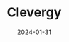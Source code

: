---  
layout: startup_page  
title: "Clevergy"  
id: "clever.gy"  
permalink: "/clevergyclever.gy01312024/"  
website: "https://www.clever.gy/"  
funding_round: ""  
funding_amount: "€1.5M"  
investors: "Zubi, Earth, various climate-tech sector business angels"  
about: "Clevergy is a home energy software startup that has developed a centralized management platform connecting homes with retailer services and smart devices. This platform addresses the lack of interoperability between homes, the grid, and equipment manufacturers, offering a unified energy management service. Clevergy aims to improve user experience and empower energy companies to optimize operations and offer new services."  
markets: "EnergyTech, Software, Utilities, Sustainability, CleanTech, Climate Tech, Artificial Intelligence & Machine Learning"  
hq: "Madrid, Madrid, Spain"  
founded_year: "2021"  
linkedin: "https://www.linkedin.com/company/clevergy"  
twitter: "https://twitter.com/beclevergy"  
instagram: ""  
facebook: "https://www.facebook.com/clevergy"  
crunchbase: "https://www.crunchbase.com/organization/clevergy-bf0b"  
pitchbook: "https://pitchbook.com/profiles/company/160980-04"  

date_display: "31-Jan-2024"  
date: "2024-01-31"

# SEO Optimization  
meta_title: "Clevergy -  Funding (€1.5M)"  
meta_description: "Clevergy, Clevergy is a home energy software startup that has developed a centralized management platform connecting homes with retailer services and smart devi..."  
meta_keywords: "Clevergy, EnergyTech, Software, Utilities, Sustainability, CleanTech, Climate Tech, Artificial Intelligence & Machine Learning,  funding"  
canonical_url: "https://startup.projectstartups.com/clevergyclever.gy01312024/"  
---